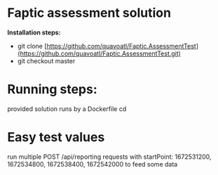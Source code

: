 # Faptic assessment solution

**Installation steps:**
- git clone [https://github.com/quavoatl/Faptic.AssessmentTest](https://github.com/quavoatl/Faptic.AssessmentTest.git)
- git checkout master

# Running steps:
 provided solution runs by a Dockerfile
 cd

# Easy test values
 run multiple POST /api/reporting requests with startPoint: 1672531200, 1672534800, 1672538400, 1672542000 to feed some data
